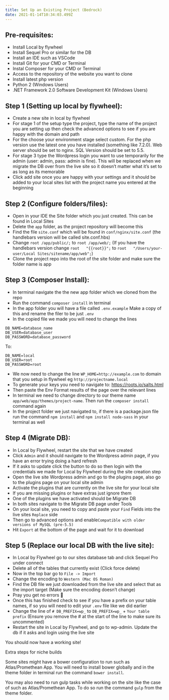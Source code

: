 ```yaml
---
title: Set Up an Existing Project (Bedrock)
date: 2021-01-14T10:34:03.499Z
---
```


## Pre-requisites:
- Install Local by flywheel
- Install Sequel Pro or similar for the DB
- Install an IDE such as VSCode
- Install Git for your CMD or Terminal
- Instal Composer for your CMD or Terminal
- Access to the repository of the website you want to clone
- Install latest php version
- Python 2 (Windows Users)
- .NET Framework 2.0 Software Development Kit (Windows Users)

## Step 1 (Setting up local by flywheel): 

- Create a new site in local by flywheel
- For stage 1 of the setup type the project, type the name of the project you are setting up then check the advanced options to see if you are happy with the domain and path
- For the choose your environment stage select custom. For the php version use the latest one you have installed (something like 7.2.0). Web server should be set to nginx. SQL Version should be set to 5.5.
- For stage 3 type the Wordpress login you want to use temporarily for the admin (user: admin, pass: admin is fine). This will be replaced when we migrate the DB over from the live site so it doesn’t matter what it’s set to as long as its memorable
- Click add site once you are happy with your settings and it should be added to your local sites list with the project name you entered at the beginning

## Step 2 (Configure folders/files):

- Open in your IDE the Site folder which you just created. This can be found in Local Sites
- Delete the `app` folder, as the project repository will become this
- Find the file `site.conf` which will be found in `conf/nginx/site.conf` (the handlebars version will be called site.conf.hbs)
- Change `root /app/public/;` to `root /app/web/;` (If you have the handlebars version change `root   "{{root}}";` to `root   "/Users/your-user/Local Sites/sitename/app/web";`)
- Clone the project repo into the root of the site folder and make sure the folder name is app

## Step 3 (Composer Install):

- In terminal navigate the the new app folder which we cloned from the repo 
- Run the command `composer install` in terminal
- In the app folder you will have a file called `.env.example` Make a copy of this and rename the filer to be just `.env`
- In the copied file we made you will need to change the lines

```
DB_NAME=database_name
DB_USER=database_user
DB_PASSWORD=database_password
```

To:

```
DB_NAME=local
DB_USER=root
DB_PASSWORD=root
```

- We now need to change the line `WP_HOME=http://example.com` to domain that you setup in flywheel eg `http://projectname.local`
- To generate your keys you need to navigate to: https://roots.io/salts.html
- Then paste the Env Format results of the page over the relevant lines
- In terminal we need to change directory to our theme name `app/web/app/themes/project-name`. Then run the `composer install` command again
- In the project folder we just navigated to, if there is a package.json file run the command `npm install` and `npm install node-sass` in your terminal as well

## Step 4 (Migrate DB):

- In Local by Flywheel, restart the site that we have created
- Click `Admin` and it should navigate to the Wordpress admin page, if you have an error trying doing a hard refresh
- If it asks to update click the button to do so then login with the credentials we made for Local by Flywheel during the site creation step
- Open the live site Wordpress admin and go to the plugins page, also go to the plugins page on your local site admin
- Activate the plugins that are currently on the live site for your local site
- If you are missing plugins or have extras just ignore them
- One of the plugins we have activated should be Migrate DB
- In both sites navigate to the Migrate DB page under Tools
- On your local site, you need to copy and paste your `Find` Fields into the live sites `Replace` side
- Then go to advanced options and enable`Compatible with older versions of MySQL (pre-5.5)`
- Hit `Export` at the bottom of the page and wait for it to download

## Step 5 (Replace our local DB with the live site):

- In Local by Flywheel go to our sites database tab and click Sequel Pro under connect
- Delete all of the tables that currently exist (Click force delete)
- Now in the top bar go to `File -> Import`
- Change the encoding to `Western (Mac OS Roman)`
- Find the DB file we just downloaded from the live site and select that as the import target (Make sure the encoding doesn’t change)
- Pray you get no errors :eyes:
- Once this has finished check to see if you have a prefix on your table names, if so you will need to edit your `.env` file like we did earlier
- Change the line of `# DB_PREFIX=wp_` to `DB_PREFIX=wp_` + `Your table prefix` (Ensure you remove the # at the start of the line to make sure its uncommented)
- Restart the site in Local by Flywheel, and go to wp-admin. Update the db if it asks and login using the live site

You should now have a working site!

Extra steps for niche builds

Some sites might have a bower configuration to run such as Atlas/Promethean App. You will need to install bower globally and in the theme folder in terminal run the command `bower install`.

You may also need to run gulp tasks while working on the site like the case of such as Atlas/Promethean App. To do so run the command `gulp` from the theme folder.
